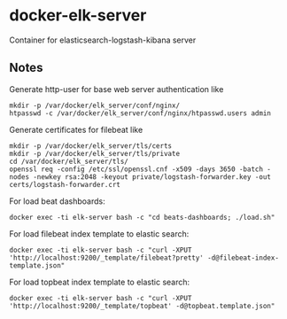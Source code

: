 # docker-elk-server
Container for elasticsearch-logstash-kibana server

## Notes
Generate http-user for base web server authentication like
```
mkdir -p /var/docker/elk_server/conf/nginx/
htpasswd -c /var/docker/elk_server/conf/nginx/htpasswd.users admin
```

Generate certificates for filebeat like
```
mkdir -p /var/docker/elk_server/tls/certs
mkdir -p /var/docker/elk_server/tls/private
cd /var/docker/elk_server/tls/
openssl req -config /etc/ssl/openssl.cnf -x509 -days 3650 -batch -nodes -newkey rsa:2048 -keyout private/logstash-forwarder.key -out certs/logstash-forwarder.crt
```

For load beat dashboards:
```
docker exec -ti elk-server bash -c "cd beats-dashboards; ./load.sh"
```

For load filebeat index template to elastic search:
```
docker exec -ti elk-server bash -c "curl -XPUT 'http://localhost:9200/_template/filebeat?pretty' -d@filebeat-index-template.json"
```

For load topbeat index template to elastic search:
```
docker exec -ti elk-server bash -c "curl -XPUT 'http://localhost:9200/_template/topbeat' -d@topbeat.template.json"
```